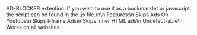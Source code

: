 AD-BLOCKER extention. If you wish to use it as a bookmarklet or javascript, the script can be found in the .js file.\n\n Features:\n Skips Ads On Youtube\n Skips I-frame Ads\n Skips inner HTML ads\n Undetect-able\n Works on all websites
